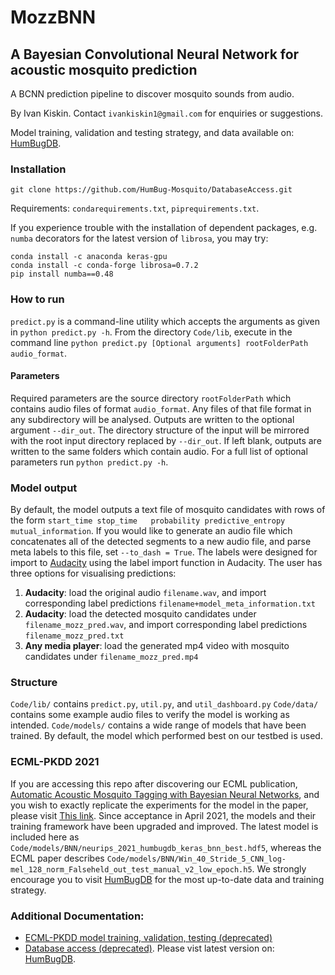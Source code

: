 # MozzBNN
## A Bayesian Convolutional Neural Network for acoustic mosquito prediction
A BCNN prediction pipeline to discover mosquito sounds from audio.

By Ivan Kiskin. Contact `ivankiskin1@gmail.com` for enquiries or suggestions.

Model training, validation and testing strategy, and data available on: [HumBugDB](https://github.com/HumBug-Mosquito/HumBugDB).


### Installation
```
git clone https://github.com/HumBug-Mosquito/DatabaseAccess.git
```

Requirements:
`condarequirements.txt`, `piprequirements.txt`.

If you experience trouble with the installation of dependent packages, e.g. `numba` decorators for the latest version of `librosa`, you may try:

```
conda install -c anaconda keras-gpu
conda install -c conda-forge librosa=0.7.2 
pip install numba==0.48
```


### How to run
`predict.py` is a command-line utility which accepts the arguments as given in `python predict.py -h`.
From the directory `Code/lib`, execute in the command line `python predict.py [Optional arguments] rootFolderPath audio_format`.

#### Parameters
Required parameters are the source directory `rootFolderPath` which contains audio files of format `audio_format`. Any files of that file format in any subdirectory will be analysed. Outputs are written to the optional argument `--dir_out`. The directory structure of the input will be mirrored with the root input directory replaced by `--dir_out`. If left blank, outputs are written to the same folders which contain audio. For a full list of optional parameters run `python predict.py -h`.

### Model output
By default, the model outputs a text file of mosquito candidates with rows of the form `start_time stop_time   probability predictive_entropy mutual_information`. If you would like to generate an audio file which concatenates all of the detected segments to a new audio file, and parse meta labels to this file, set `--to_dash = True`. The labels were designed for import to [Audacity](https://www.audacityteam.org/) using the label import function in Audacity. The user has three options for visualising predictions:

1. **Audacity**: load the original audio `filename.wav`, and import corresponding label predictions `filename+model_meta_information.txt`
2. **Audacity**: load the detected mosquito candidates under `filename_mozz_pred.wav`, and import corresponding label predictions `filename_mozz_pred.txt`
3. **Any media player**: load the generated mp4 video with mosquito candidates under `filename_mozz_pred.mp4`


### Structure
`Code/lib/` contains `predict.py`, `util.py`, and `util_dashboard.py`
`Code/data/` contains some example audio files to verify the model is working as intended.
`Code/models/` contains a wide range of models that have been trained. By default, the model which performed best on our testbed is used.

### ECML-PKDD 2021
If you are accessing this repo after discovering our ECML publication, [Automatic Acoustic Mosquito Tagging with Bayesian Neural Networks](tbc), and you wish to exactly replicate the experiments for the model in the paper, please visit [This link](link). Since acceptance in April 2021, the models and their training framework have been upgraded and improved. The latest model is included here as `Code/models/BNN/neurips_2021_humbugdb_keras_bnn_best.hdf5`, whereas the ECML paper describes `Code/models/BNN/Win_40_Stride_5_CNN_log-mel_128_norm_Falseheld_out_test_manual_v2_low_epoch.h5`. We strongly encourage you to visit [HumBugDB](https://github.com/HumBug-Mosquito/HumBugDB) for the most up-to-date data and training strategy. 



### Additional Documentation:
* [ECML-PKDD model training, validation, testing (deprecated)](link.here)
* [Database access (deprecated)](https://github.com/HumBug-Mosquito/DatabaseAccess/blob/master/Docs/legacy_database.md). Please vist latest version on: [HumBugDB](https://github.com/HumBug-Mosquito/HumBugDB).

